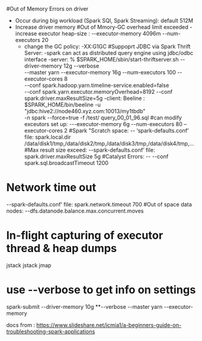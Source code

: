 #Out of Memory Errors on driver
 - Occur during big workload (Spark SQl, Spark Streaming): default 512M
 - Increase driver memory
 #Out of Mmory-GC overhead limit exceeded
   -increase executor heap-size  : --executor-memory 4096m --num-executors 20 
   - change the GC policy: -XX:G1GC
 #Suppoprt JDBC via Spark Thrift Server: 
  -spark can act as distributed query engine using jdbc/odbc interface
   -server:  % $SPARK_HOME/sbin/start-thriftserver.sh --driver-memory 12g --verbose \
      --master yarn --executor-memory 16g --num-executors 100 --executor-cores 8 \
      --conf spark.hadoop.yarn.timeline-service.enabled=false \
      --conf spark.yarn.executor.memoryOverhead=8192 --conf spark.driver.maxResultSize=5g
   -client: Beeline : $SPARK_HOME/bin/beeline -u "jdbc:hive2://node460.xyz.com:10013/my1tbdb" \
   -n spark --force=true -f /test/ query_00_01_96.sql
   #can modify exceutors set up:
     ---executor-memory 6g --num-executors 80 –executor-cores 2 
  #Spark "Scratch space:
  -- ‘spark-defaults.conf’ file: spark.local.dir /data/disk1/tmp,/data/disk2/tmp,/data/disk3/tmp,/data/disk4/tmp,…
  #Max  result size exceed:
  --spark-defaults.conf’ file: spark.driver.maxResultSize 5g
  #Catalyst Errors:
   -- --conf spark.sql.broadcastTimeout 1200
  # Network time out
  --spark-defaults.conf’ file: spark.network.timeout 700
  #Out of space data nodes:
  --dfs.datanode.balance.max.concurrent.moves 
  
  # In-flight capturing of executor thread & heap dumps
   jstack
   jstack
   jmap

# use --verbose to get info on settings
 spark-submit --driver-memory 10g **--verbose --master yarn --executor-memory



docs from :
https://www.slideshare.net/jcmia1/a-beginners-guide-on-troubleshooting-spark-applications
